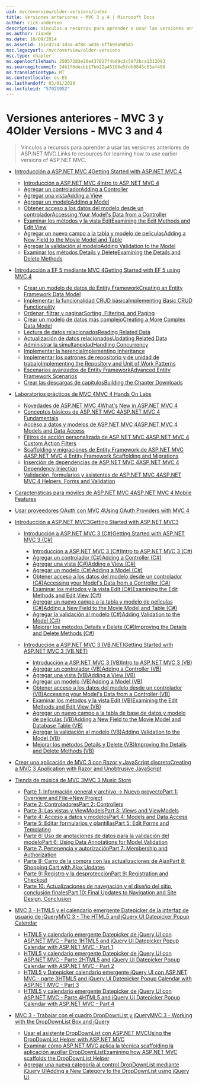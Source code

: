```yaml
---
uid: mvc/overview/older-versions/index
title: Versiones anteriores - MVC 3 y 4 | Microsoft Docs
author: rick-anderson
description: Vínculos a recursos para aprender a usar las versiones anteriores de ASP.NET MVC.
ms.author: riande
ms.date: 10/09/2014
ms.assetid: 151cd274-3daa-4f88-ad3b-bffb99a9d545
msc.legacyurl: /mvc/overview/older-versions
msc.type: chapter
ms.openlocfilehash: 25057283e20e437027f4b89c3c5972bca1312093
ms.sourcegitcommit: 24b1f6decbb17bb22a45166e5fdb0845c65af498
ms.translationtype: MT
ms.contentlocale: es-ES
ms.lasthandoff: 03/01/2019
ms.locfileid: "57021952"
---
```

<a name="older-versions---mvc-3-and-4"></a><span data-ttu-id="c59d2-103">Versiones anteriores - MVC 3 y 4</span><span class="sxs-lookup"><span data-stu-id="c59d2-103">Older Versions - MVC 3 and 4</span></span>
====================
> <span data-ttu-id="c59d2-104">Vínculos a recursos para aprender a usar las versiones anteriores de ASP.NET MVC.</span><span class="sxs-lookup"><span data-stu-id="c59d2-104">Links to resources for learning how to use earlier versions of ASP.NET MVC.</span></span>


- [<span data-ttu-id="c59d2-105">Introducción a ASP.NET MVC 4</span><span class="sxs-lookup"><span data-stu-id="c59d2-105">Getting Started with ASP.NET MVC 4</span></span>](getting-started-with-aspnet-mvc4/index.md)

    - [<span data-ttu-id="c59d2-106">Introducción a ASP.NET MVC 4</span><span class="sxs-lookup"><span data-stu-id="c59d2-106">Intro to ASP.NET MVC 4</span></span>](getting-started-with-aspnet-mvc4/intro-to-aspnet-mvc-4.md)
    - [<span data-ttu-id="c59d2-107">Agregar un controlador</span><span class="sxs-lookup"><span data-stu-id="c59d2-107">Adding a Controller</span></span>](getting-started-with-aspnet-mvc4/adding-a-controller.md)
    - [<span data-ttu-id="c59d2-108">Agregar una vista</span><span class="sxs-lookup"><span data-stu-id="c59d2-108">Adding a View</span></span>](getting-started-with-aspnet-mvc4/adding-a-view.md)
    - [<span data-ttu-id="c59d2-109">Agregar un modelo</span><span class="sxs-lookup"><span data-stu-id="c59d2-109">Adding a Model</span></span>](getting-started-with-aspnet-mvc4/adding-a-model.md)
    - [<span data-ttu-id="c59d2-110">Obtener acceso a los datos del modelo desde un controlador</span><span class="sxs-lookup"><span data-stu-id="c59d2-110">Accessing Your Model's Data from a Controller</span></span>](getting-started-with-aspnet-mvc4/accessing-your-models-data-from-a-controller.md)
    - [<span data-ttu-id="c59d2-111">Examinar los métodos y la vista Edit</span><span class="sxs-lookup"><span data-stu-id="c59d2-111">Examining the Edit Methods and Edit View</span></span>](getting-started-with-aspnet-mvc4/examining-the-edit-methods-and-edit-view.md)
    - [<span data-ttu-id="c59d2-112">Agregar un nuevo campo a la tabla y modelo de películas</span><span class="sxs-lookup"><span data-stu-id="c59d2-112">Adding a New Field to the Movie Model and Table</span></span>](getting-started-with-aspnet-mvc4/adding-a-new-field-to-the-movie-model-and-table.md)
    - [<span data-ttu-id="c59d2-113">Agregar la validación al modelo</span><span class="sxs-lookup"><span data-stu-id="c59d2-113">Adding Validation to the Model</span></span>](getting-started-with-aspnet-mvc4/adding-validation-to-the-model.md)
    - [<span data-ttu-id="c59d2-114">Examinar los métodos Details y Delete</span><span class="sxs-lookup"><span data-stu-id="c59d2-114">Examining the Details and Delete Methods</span></span>](getting-started-with-aspnet-mvc4/examining-the-details-and-delete-methods.md)
- [<span data-ttu-id="c59d2-115">Introducción a EF 5 mediante MVC 4</span><span class="sxs-lookup"><span data-stu-id="c59d2-115">Getting Started with EF 5 using MVC 4</span></span>](getting-started-with-ef-5-using-mvc-4/index.md)

    - [<span data-ttu-id="c59d2-116">Crear un modelo de datos de Entity Framework</span><span class="sxs-lookup"><span data-stu-id="c59d2-116">Creating an Entity Framework Data Model</span></span>](getting-started-with-ef-5-using-mvc-4/creating-an-entity-framework-data-model-for-an-asp-net-mvc-application.md)
    - [<span data-ttu-id="c59d2-117">Implementar la funcionalidad CRUD básica</span><span class="sxs-lookup"><span data-stu-id="c59d2-117">Implementing Basic CRUD Functionality</span></span>](getting-started-with-ef-5-using-mvc-4/implementing-basic-crud-functionality-with-the-entity-framework-in-asp-net-mvc-application.md)
    - [<span data-ttu-id="c59d2-118">Ordenar, filtrar y paginar</span><span class="sxs-lookup"><span data-stu-id="c59d2-118">Sorting, Filtering, and Paging</span></span>](getting-started-with-ef-5-using-mvc-4/sorting-filtering-and-paging-with-the-entity-framework-in-an-asp-net-mvc-application.md)
    - [<span data-ttu-id="c59d2-119">Crear un modelo de datos más complejo</span><span class="sxs-lookup"><span data-stu-id="c59d2-119">Creating a More Complex Data Model</span></span>](getting-started-with-ef-5-using-mvc-4/creating-a-more-complex-data-model-for-an-asp-net-mvc-application.md)
    - [<span data-ttu-id="c59d2-120">Lectura de datos relacionados</span><span class="sxs-lookup"><span data-stu-id="c59d2-120">Reading Related Data</span></span>](getting-started-with-ef-5-using-mvc-4/reading-related-data-with-the-entity-framework-in-an-asp-net-mvc-application.md)
    - [<span data-ttu-id="c59d2-121">Actualización de datos relacionados</span><span class="sxs-lookup"><span data-stu-id="c59d2-121">Updating Related Data</span></span>](getting-started-with-ef-5-using-mvc-4/updating-related-data-with-the-entity-framework-in-an-asp-net-mvc-application.md)
    - [<span data-ttu-id="c59d2-122">Administrar la simultaneidad</span><span class="sxs-lookup"><span data-stu-id="c59d2-122">Handling Concurrency</span></span>](getting-started-with-ef-5-using-mvc-4/handling-concurrency-with-the-entity-framework-in-an-asp-net-mvc-application.md)
    - [<span data-ttu-id="c59d2-123">Implementar la herencia</span><span class="sxs-lookup"><span data-stu-id="c59d2-123">Implementing Inheritance</span></span>](getting-started-with-ef-5-using-mvc-4/implementing-inheritance-with-the-entity-framework-in-an-asp-net-mvc-application.md)
    - [<span data-ttu-id="c59d2-124">Implementar los patrones de repositorio y de unidad de trabajo</span><span class="sxs-lookup"><span data-stu-id="c59d2-124">Implementing the Repository and Unit of Work Patterns</span></span>](getting-started-with-ef-5-using-mvc-4/implementing-the-repository-and-unit-of-work-patterns-in-an-asp-net-mvc-application.md)
    - [<span data-ttu-id="c59d2-125">Escenarios avanzados de Entity Framework</span><span class="sxs-lookup"><span data-stu-id="c59d2-125">Advanced Entity Framework Scenarios</span></span>](getting-started-with-ef-5-using-mvc-4/advanced-entity-framework-scenarios-for-an-mvc-web-application.md)
    - [<span data-ttu-id="c59d2-126">Crear las descargas de capítulos</span><span class="sxs-lookup"><span data-stu-id="c59d2-126">Building the Chapter Downloads</span></span>](getting-started-with-ef-5-using-mvc-4/building-the-ef5-mvc4-chapter-downloads.md)
- [<span data-ttu-id="c59d2-127">Laboratorios prácticos de MVC 4</span><span class="sxs-lookup"><span data-stu-id="c59d2-127">MVC 4 Hands On Labs</span></span>](hands-on-labs/index.md)

    - [<span data-ttu-id="c59d2-128">Novedades de ASP.NET MVC 4</span><span class="sxs-lookup"><span data-stu-id="c59d2-128">What's New in ASP.NET MVC 4</span></span>](hands-on-labs/whats-new-in-aspnet-mvc-4.md)
    - [<span data-ttu-id="c59d2-129">Conceptos básicos de ASP.NET MVC 4</span><span class="sxs-lookup"><span data-stu-id="c59d2-129">ASP.NET MVC 4 Fundamentals</span></span>](hands-on-labs/aspnet-mvc-4-fundamentals.md)
    - [<span data-ttu-id="c59d2-130">Acceso a datos y modelos de ASP.NET MVC 4</span><span class="sxs-lookup"><span data-stu-id="c59d2-130">ASP.NET MVC 4 Models and Data Access</span></span>](hands-on-labs/aspnet-mvc-4-models-and-data-access.md)
    - [<span data-ttu-id="c59d2-131">Filtros de acción personalizada de ASP.NET MVC 4</span><span class="sxs-lookup"><span data-stu-id="c59d2-131">ASP.NET MVC 4 Custom Action Filters</span></span>](hands-on-labs/aspnet-mvc-4-custom-action-filters.md)
    - [<span data-ttu-id="c59d2-132">Scaffolding y migraciones de Entity Framework de ASP.NET MVC 4</span><span class="sxs-lookup"><span data-stu-id="c59d2-132">ASP.NET MVC 4 Entity Framework Scaffolding and Migrations</span></span>](hands-on-labs/aspnet-mvc-4-entity-framework-scaffolding-and-migrations.md)
    - [<span data-ttu-id="c59d2-133">Inserción de dependencias de ASP.NET MVC 4</span><span class="sxs-lookup"><span data-stu-id="c59d2-133">ASP.NET MVC 4 Dependency Injection</span></span>](hands-on-labs/aspnet-mvc-4-dependency-injection.md)
    - [<span data-ttu-id="c59d2-134">Validación, formularios y asistentes de ASP.NET MVC 4</span><span class="sxs-lookup"><span data-stu-id="c59d2-134">ASP.NET MVC 4 Helpers, Forms and Validation</span></span>](hands-on-labs/aspnet-mvc-4-helpers-forms-and-validation.md)
- [<span data-ttu-id="c59d2-135">Características para móviles de ASP.NET MVC 4</span><span class="sxs-lookup"><span data-stu-id="c59d2-135">ASP.NET MVC 4 Mobile Features</span></span>](aspnet-mvc-4-mobile-features.md)
- [<span data-ttu-id="c59d2-136">Usar proveedores OAuth con MVC 4</span><span class="sxs-lookup"><span data-stu-id="c59d2-136">Using OAuth Providers with MVC 4</span></span>](using-oauth-providers-with-mvc.md)
- [<span data-ttu-id="c59d2-137">Introducción a ASP.NET MVC3</span><span class="sxs-lookup"><span data-stu-id="c59d2-137">Getting Started with ASP.NET MVC3</span></span>](getting-started-with-aspnet-mvc3/index.md)

    - [<span data-ttu-id="c59d2-138">Introducción a ASP.NET MVC 3 (C#)</span><span class="sxs-lookup"><span data-stu-id="c59d2-138">Getting Started with ASP.NET MVC 3 (C#)</span></span>](getting-started-with-aspnet-mvc3/cs/index.md)

        - [<span data-ttu-id="c59d2-139">Introducción a ASP.NET MVC 3 (C#)</span><span class="sxs-lookup"><span data-stu-id="c59d2-139">Intro to ASP.NET MVC 3 (C#)</span></span>](getting-started-with-aspnet-mvc3/cs/intro-to-aspnet-mvc-3.md)
        - [<span data-ttu-id="c59d2-140">Agregar un controlador (C#)</span><span class="sxs-lookup"><span data-stu-id="c59d2-140">Adding a Controller (C#)</span></span>](getting-started-with-aspnet-mvc3/cs/adding-a-controller.md)
        - [<span data-ttu-id="c59d2-141">Agregar una vista (C#)</span><span class="sxs-lookup"><span data-stu-id="c59d2-141">Adding a View (C#)</span></span>](getting-started-with-aspnet-mvc3/cs/adding-a-view.md)
        - [<span data-ttu-id="c59d2-142">Agregar un modelo (C#)</span><span class="sxs-lookup"><span data-stu-id="c59d2-142">Adding a Model (C#)</span></span>](getting-started-with-aspnet-mvc3/cs/adding-a-model.md)
        - [<span data-ttu-id="c59d2-143">Obtener acceso a los datos del modelo desde un controlador (C#)</span><span class="sxs-lookup"><span data-stu-id="c59d2-143">Accessing your Model's Data from a Controller (C#)</span></span>](getting-started-with-aspnet-mvc3/cs/accessing-your-models-data-from-a-controller.md)
        - [<span data-ttu-id="c59d2-144">Examinar los métodos y la vista Edit (C#)</span><span class="sxs-lookup"><span data-stu-id="c59d2-144">Examining the Edit Methods and Edit View (C#)</span></span>](getting-started-with-aspnet-mvc3/cs/examining-the-edit-methods-and-edit-view.md)
        - [<span data-ttu-id="c59d2-145">Agregar un nuevo campo a la tabla y modelo de películas (C#)</span><span class="sxs-lookup"><span data-stu-id="c59d2-145">Adding a New Field to the Movie Model and Table (C#)</span></span>](getting-started-with-aspnet-mvc3/cs/adding-a-new-field.md)
        - [<span data-ttu-id="c59d2-146">Agregar la validación al modelo (C#)</span><span class="sxs-lookup"><span data-stu-id="c59d2-146">Adding Validation to the Model (C#)</span></span>](getting-started-with-aspnet-mvc3/cs/adding-validation-to-the-model.md)
        - [<span data-ttu-id="c59d2-147">Mejorar los métodos Details y Delete (C#)</span><span class="sxs-lookup"><span data-stu-id="c59d2-147">Improving the Details and Delete Methods (C#)</span></span>](getting-started-with-aspnet-mvc3/cs/improving-the-details-and-delete-methods.md)
    - [<span data-ttu-id="c59d2-148">Introducción a ASP.NET MVC 3 (VB.NET)</span><span class="sxs-lookup"><span data-stu-id="c59d2-148">Getting Started with ASP.NET MVC 3 (VB.NET)</span></span>](getting-started-with-aspnet-mvc3/vb/index.md)

        - [<span data-ttu-id="c59d2-149">Introducción a ASP.NET MVC 3 (VB)</span><span class="sxs-lookup"><span data-stu-id="c59d2-149">Intro to ASP.NET MVC 3 (VB)</span></span>](getting-started-with-aspnet-mvc3/vb/intro-to-aspnet-mvc-3.md)
        - [<span data-ttu-id="c59d2-150">Agregar un controlador (VB)</span><span class="sxs-lookup"><span data-stu-id="c59d2-150">Adding a Controller (VB)</span></span>](getting-started-with-aspnet-mvc3/vb/adding-a-controller.md)
        - [<span data-ttu-id="c59d2-151">Agregar una vista (VB)</span><span class="sxs-lookup"><span data-stu-id="c59d2-151">Adding a View (VB)</span></span>](getting-started-with-aspnet-mvc3/vb/adding-a-view.md)
        - [<span data-ttu-id="c59d2-152">Agregar un modelo (VB)</span><span class="sxs-lookup"><span data-stu-id="c59d2-152">Adding a Model (VB)</span></span>](getting-started-with-aspnet-mvc3/vb/adding-a-model.md)
        - [<span data-ttu-id="c59d2-153">Obtener acceso a los datos del modelo desde un controlador (VB)</span><span class="sxs-lookup"><span data-stu-id="c59d2-153">Accessing your Model's Data from a Controller (VB)</span></span>](getting-started-with-aspnet-mvc3/vb/accessing-your-models-data-from-a-controller.md)
        - [<span data-ttu-id="c59d2-154">Examinar los métodos y la vista Edit (VB)</span><span class="sxs-lookup"><span data-stu-id="c59d2-154">Examining the Edit Methods and Edit View (VB)</span></span>](getting-started-with-aspnet-mvc3/vb/examining-the-edit-methods-and-edit-view.md)
        - [<span data-ttu-id="c59d2-155">Agregar un nuevo campo a la tabla de base de datos y modelo de películas (VB)</span><span class="sxs-lookup"><span data-stu-id="c59d2-155">Adding a New Field to the Movie Model and Database Table (VB)</span></span>](getting-started-with-aspnet-mvc3/vb/adding-a-new-field.md)
        - [<span data-ttu-id="c59d2-156">Agregar la validación al modelo (VB)</span><span class="sxs-lookup"><span data-stu-id="c59d2-156">Adding Validation to the Model (VB)</span></span>](getting-started-with-aspnet-mvc3/vb/adding-validation-to-the-model.md)
        - [<span data-ttu-id="c59d2-157">Mejorar los métodos Details y Delete (VB)</span><span class="sxs-lookup"><span data-stu-id="c59d2-157">Improving the Details and Delete Methods (VB)</span></span>](getting-started-with-aspnet-mvc3/vb/improving-the-details-and-delete-methods.md)
- [<span data-ttu-id="c59d2-158">Crear una aplicación de MVC 3 con Razor y JavaScript discreto</span><span class="sxs-lookup"><span data-stu-id="c59d2-158">Creating a MVC 3 Application with Razor and Unobtrusive JavaScript</span></span>](creating-a-mvc-3-application-with-razor-and-unobtrusive-javascript.md)
- [<span data-ttu-id="c59d2-159">Tienda de música de MVC 3</span><span class="sxs-lookup"><span data-stu-id="c59d2-159">MVC 3 Music Store</span></span>](mvc-music-store/index.md)

    - [<span data-ttu-id="c59d2-160">Parte 1: Información general y archivo -> Nuevo proyecto</span><span class="sxs-lookup"><span data-stu-id="c59d2-160">Part 1: Overview and File->New Project</span></span>](mvc-music-store/mvc-music-store-part-1.md)
    - [<span data-ttu-id="c59d2-161">Parte 2: Controladores</span><span class="sxs-lookup"><span data-stu-id="c59d2-161">Part 2: Controllers</span></span>](mvc-music-store/mvc-music-store-part-2.md)
    - [<span data-ttu-id="c59d2-162">Parte 3: Las vistas y ViewModels</span><span class="sxs-lookup"><span data-stu-id="c59d2-162">Part 3: Views and ViewModels</span></span>](mvc-music-store/mvc-music-store-part-3.md)
    - [<span data-ttu-id="c59d2-163">Parte 4: Acceso a datos y modelos</span><span class="sxs-lookup"><span data-stu-id="c59d2-163">Part 4: Models and Data Access</span></span>](mvc-music-store/mvc-music-store-part-4.md)
    - [<span data-ttu-id="c59d2-164">Parte 5: Editar formularios y plantillas</span><span class="sxs-lookup"><span data-stu-id="c59d2-164">Part 5: Edit Forms and Templating</span></span>](mvc-music-store/mvc-music-store-part-5.md)
    - [<span data-ttu-id="c59d2-165">Parte 6: Uso de anotaciones de datos para la validación del modelo</span><span class="sxs-lookup"><span data-stu-id="c59d2-165">Part 6: Using Data Annotations for Model Validation</span></span>](mvc-music-store/mvc-music-store-part-6.md)
    - [<span data-ttu-id="c59d2-166">Parte 7: Pertenencia y autorización</span><span class="sxs-lookup"><span data-stu-id="c59d2-166">Part 7: Membership and Authorization</span></span>](mvc-music-store/mvc-music-store-part-7.md)
    - [<span data-ttu-id="c59d2-167">Parte 8: Carro de la compra con las actualizaciones de Ajax</span><span class="sxs-lookup"><span data-stu-id="c59d2-167">Part 8: Shopping Cart with Ajax Updates</span></span>](mvc-music-store/mvc-music-store-part-8.md)
    - [<span data-ttu-id="c59d2-168">Parte 9: Registro y la desprotección</span><span class="sxs-lookup"><span data-stu-id="c59d2-168">Part 9: Registration and Checkout</span></span>](mvc-music-store/mvc-music-store-part-9.md)
    - [<span data-ttu-id="c59d2-169">Parte 10: Actualizaciones de navegación y el diseño del sitio, conclusión finales</span><span class="sxs-lookup"><span data-stu-id="c59d2-169">Part 10: Final Updates to Navigation and Site Design, Conclusion</span></span>](mvc-music-store/mvc-music-store-part-10.md)
- [<span data-ttu-id="c59d2-170">MVC 3 - HTML5 y el calendario emergente Datepicker de la interfaz de usuario de jQuery</span><span class="sxs-lookup"><span data-stu-id="c59d2-170">MVC 3 - The HTML5 and jQuery UI Datepicker Popup Calendar</span></span>](using-the-html5-and-jquery-ui-datepicker-popup-calendar-with-aspnet-mvc/index.md)

    - [<span data-ttu-id="c59d2-171">HTML5 y calendario emergente Datepicker de jQuery UI con ASP.NET MVC - Parte 1</span><span class="sxs-lookup"><span data-stu-id="c59d2-171">HTML5 and jQuery UI Datepicker Popup Calendar with ASP.NET MVC - Part 1</span></span>](using-the-html5-and-jquery-ui-datepicker-popup-calendar-with-aspnet-mvc/using-the-html5-and-jquery-ui-datepicker-popup-calendar-with-aspnet-mvc-part-1.md)
    - [<span data-ttu-id="c59d2-172">HTML5 y calendario emergente Datepicker de jQuery UI con ASP.NET MVC - Parte 2</span><span class="sxs-lookup"><span data-stu-id="c59d2-172">HTML5 and jQuery UI Datepicker Popup Calendar with ASP.NET MVC - Part 2</span></span>](using-the-html5-and-jquery-ui-datepicker-popup-calendar-with-aspnet-mvc/using-the-html5-and-jquery-ui-datepicker-popup-calendar-with-aspnet-mvc-part-2.md)
    - [<span data-ttu-id="c59d2-173">HTML5 y Datepicker calendario emergente jQuery UI con ASP.NET MVC - parte 3</span><span class="sxs-lookup"><span data-stu-id="c59d2-173">HTML5 and jQuery UI Datepicker Popup Calendar with ASP.NET MVC - Part 3</span></span>](using-the-html5-and-jquery-ui-datepicker-popup-calendar-with-aspnet-mvc/using-the-html5-and-jquery-ui-datepicker-popup-calendar-with-aspnet-mvc-part-3.md)
    - [<span data-ttu-id="c59d2-174">HTML5 y calendario emergente Datepicker de jQuery UI con ASP.NET MVC - Parte 4</span><span class="sxs-lookup"><span data-stu-id="c59d2-174">HTML5 and jQuery UI Datepicker Popup Calendar with ASP.NET MVC - Part 4</span></span>](using-the-html5-and-jquery-ui-datepicker-popup-calendar-with-aspnet-mvc/using-the-html5-and-jquery-ui-datepicker-popup-calendar-with-aspnet-mvc-part-4.md)
- [<span data-ttu-id="c59d2-175">MVC 3 - Trabajar con el cuadro DropDownList y jQuery</span><span class="sxs-lookup"><span data-stu-id="c59d2-175">MVC 3 - Working with the DropDownList Box and jQuery</span></span>](working-with-the-dropdownlist-box-and-jquery/index.md)

    - [<span data-ttu-id="c59d2-176">Usar el asistente DropDownList con ASP.NET MVC</span><span class="sxs-lookup"><span data-stu-id="c59d2-176">Using the DropDownList Helper with ASP.NET MVC</span></span>](working-with-the-dropdownlist-box-and-jquery/using-the-dropdownlist-helper-with-aspnet-mvc.md)
    - [<span data-ttu-id="c59d2-177">Examinar cómo ASP.NET MVC aplica la técnica scaffolding la aplicación auxiliar DropDownList</span><span class="sxs-lookup"><span data-stu-id="c59d2-177">Examining how ASP.NET MVC scaffolds the DropDownList Helper</span></span>](working-with-the-dropdownlist-box-and-jquery/examining-how-aspnet-mvc-scaffolds-the-dropdownlist-helper.md)
    - [<span data-ttu-id="c59d2-178">Agregar una nueva categoría al control DropDownList mediante jQuery UI</span><span class="sxs-lookup"><span data-stu-id="c59d2-178">Adding a New Category to the DropDownList using jQuery UI</span></span>](working-with-the-dropdownlist-box-and-jquery/adding-a-new-category-to-the-dropdownlist-using-jquery-ui.md)
